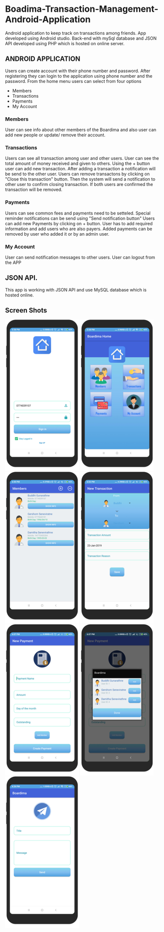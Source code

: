 # Boadima-Transaction-Management-Android-Application
Android application to keep track on transactions among friends. App developed using Android studio.  Back-end with mySql database and JSON API developed using PHP which is hosted on online server.

## ANDROID APPLICATION

Users can create account with their phone number and password. After registering they can login to the application using phone number and the password. From the home menu users can select from four options
- Members
- Transactions
- Payments
- My Account

### Members 
User can see info about other members of the Boardima and also user can add new people or update/ remove their account.

### Transactions
Users can see all transaction among user and other users. User can see the total amount of money received and given to others.
Using the + button user can add new transaction. After adding a transaction a notification will be send to the other user.
Users can remove transactons by clicking on "Close this transaction" button. Then the system will send a notification to other user to confirm closing transaction. If both users are confirmed the transaction will be removed.

### Payments
Users can see common fees and payments need to be setteled. Special reminder notifications can be send using "Send notification button" 
Users can add new Payments by clicking on + button. User has to add required information and add users who are also payers. Added payments can be removed by user who added it or by an admin user.

### My Account
User can send notification messages to other users.
User can logout from the APP

## JSON API.

This app is working with JSON API and use MySQL database which is hosted online.

## Screen Shots

<img src="https://github.com/bGuom/Boadima-Transaction-Management-Android-Application/blob/master/Screen_Shots/1.jpg" width="240">  <img src="https://github.com/bGuom/Boadima-Transaction-Management-Android-Application/blob/master/Screen_Shots/2.jpg" width="240">
<img src="https://github.com/bGuom/Boadima-Transaction-Management-Android-Application/blob/master/Screen_Shots/3.jpg" width="240">  <img src="https://github.com/bGuom/Boadima-Transaction-Management-Android-Application/blob/master/Screen_Shots/4.jpg" width="240">
<img src="https://github.com/bGuom/Boadima-Transaction-Management-Android-Application/blob/master/Screen_Shots/5.jpg" width="240">  <img src="https://github.com/bGuom/Boadima-Transaction-Management-Android-Application/blob/master/Screen_Shots/6.jpg" width="240">
<img src="https://github.com/bGuom/Boadima-Transaction-Management-Android-Application/blob/master/Screen_Shots/7.jpg" width="240">

